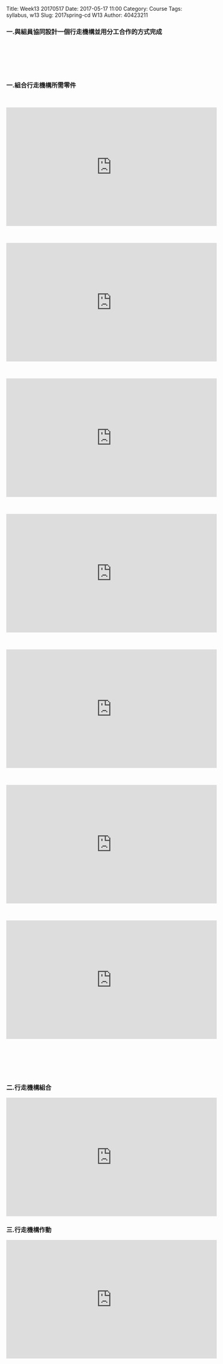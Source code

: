 Title: Week13   20170517
Date: 2017-05-17 11:00
Category: Course
Tags: syllabus, w13
Slug: 2017spring-cd W13
Author: 40423211

<h3>一.與組員協同設計一個行走機構並用分工合作的方式完成</h3>
<!-- PELICAN_END_SUMMARY -->
<p><br></p>
<p><br></p>
<p><br></p>
<h3>一.組合行走機構所需零件</h3>
<p><br></p>
<iframe width="560" height="315" src="https://www.youtube.com/embed/Wg1LIs-5tts" frameborder="0" allowfullscreen></iframe>
<p><br></p>
<iframe width="560" height="315" src="https://www.youtube.com/embed/ZIrGiaW2Ehk" frameborder="0" allowfullscreen></iframe>
<p><br></p>
<iframe width="560" height="315" src="https://www.youtube.com/embed/uqxtYbNhdwY" frameborder="0" allowfullscreen></iframe>
<p><br></p>
<iframe width="560" height="315" src="https://www.youtube.com/embed/q3M4M32awwk" frameborder="0" allowfullscreen></iframe>
<p><br></p>
<iframe width="560" height="315" src="https://www.youtube.com/embed/cpV9BTY0CBs" frameborder="0" allowfullscreen></iframe>
<p><br></p>
<iframe width="560" height="315" src="https://www.youtube.com/embed/CEsMALOzmWg" frameborder="0" allowfullscreen></iframe>
<p><br></p>
<iframe width="560" height="315" src="https://www.youtube.com/embed/-LePgyVeNik" frameborder="0" allowfullscreen></iframe>
<p><br></p>
<p><br></p>
<p><br></p>
<h3>二.行走機構組合</h3>
<iframe width="560" height="315" src="https://www.youtube.com/embed/v6OQooOSTWA" frameborder="0" allowfullscreen></iframe>
<h3>三.行走機構作動</h3>
<iframe width="560" height="315" src="https://www.youtube.com/embed/xQAaD1CxIIo" frameborder="0" allowfullscreen></iframe>
